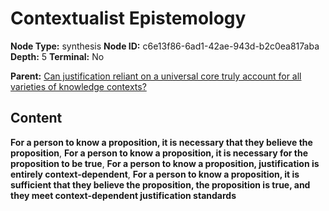 # Contextualist Epistemology

**Node Type:** synthesis
**Node ID:** c6e13f86-6ad1-42ae-943d-b2c0ea817aba
**Depth:** 5
**Terminal:** No

**Parent:** [Can justification reliant on a universal core truly account for all varieties of knowledge contexts?](can-justification-reliant-on-a-universal-core-truly-account-for-all-varieties-of-knowledge-contexts-antithesis-6e401a9f-b94a-4a3e-bdc3-056dff4caced.md)

## Content

**For a person to know a proposition, it is necessary that they believe the proposition**, **For a person to know a proposition, it is necessary for the proposition to be true**, **For a person to know a proposition, justification is entirely context-dependent**, **For a person to know a proposition, it is sufficient that they believe the proposition, the proposition is true, and they meet context-dependent justification standards**
